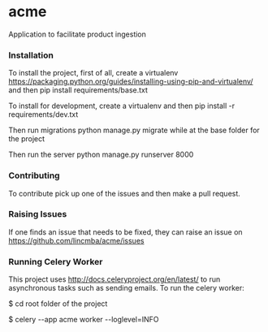 # acme

Application to facilitate product ingestion

### Installation
To install the project, first of all, create a virtualenv https://packaging.python.org/guides/installing-using-pip-and-virtualenv/ and then pip install requirements/base.txt

To install for development, create a virtualenv and then pip install -r requirements/dev.txt

Then run migrations python manage.py migrate while at the base folder for the project

Then run the server python manage.py runserver 8000

### Contributing
To contribute pick up one of the issues and then make a pull request.

### Raising Issues
If one finds an issue that needs to be fixed, they can raise an issue on https://github.com/lincmba/acme/issues

### Running Celery Worker
This project uses http://docs.celeryproject.org/en/latest/ to run asynchronous tasks such as sending emails. To run the celery worker:

$ cd root folder of the project

$ celery --app acme worker --loglevel=INFO